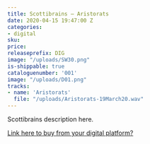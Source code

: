 ```yaml
---
title: Scottibrains – Aristorats      
date: 2020-04-15 19:47:00 Z
categories:
- digital
sku: 
price:
releaseprefix: DIG
image: "/uploads/SW30.png"
is-shippable: true
cataloguenumber: '001'
image: "/uploads/D01.png"
tracks:
- name: 'Aristorats'
  file: "/uploads/Aristorats-19March20.wav"
---
```


 Scottibrains description here.

<a href="#"> Link here to buy from your digital platform?</a>